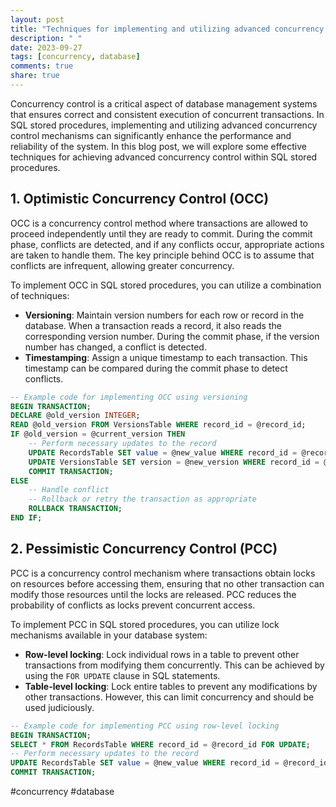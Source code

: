 ```yaml
---
layout: post
title: "Techniques for implementing and utilizing advanced concurrency control mechanisms within SQL stored procedures"
description: " "
date: 2023-09-27
tags: [concurrency, database]
comments: true
share: true
---
```


Concurrency control is a critical aspect of database management systems that ensures correct and consistent execution of concurrent transactions. In SQL stored procedures, implementing and utilizing advanced concurrency control mechanisms can significantly enhance the performance and reliability of the system. In this blog post, we will explore some effective techniques for achieving advanced concurrency control within SQL stored procedures.

## 1. Optimistic Concurrency Control (OCC)

OCC is a concurrency control method where transactions are allowed to proceed independently until they are ready to commit. During the commit phase, conflicts are detected, and if any conflicts occur, appropriate actions are taken to handle them. The key principle behind OCC is to assume that conflicts are infrequent, allowing greater concurrency.

To implement OCC in SQL stored procedures, you can utilize a combination of techniques:

- **Versioning**: Maintain version numbers for each row or record in the database. When a transaction reads a record, it also reads the corresponding version number. During the commit phase, if the version number has changed, a conflict is detected.
- **Timestamping**: Assign a unique timestamp to each transaction. This timestamp can be compared during the commit phase to detect conflicts.

```sql
-- Example code for implementing OCC using versioning
BEGIN TRANSACTION;
DECLARE @old_version INTEGER;
READ @old_version FROM VersionsTable WHERE record_id = @record_id;
IF @old_version = @current_version THEN
    -- Perform necessary updates to the record
    UPDATE RecordsTable SET value = @new_value WHERE record_id = @record_id;
    UPDATE VersionsTable SET version = @new_version WHERE record_id = @record_id;
    COMMIT TRANSACTION;
ELSE
    -- Handle conflict
    -- Rollback or retry the transaction as appropriate
    ROLLBACK TRANSACTION;
END IF;
```

## 2. Pessimistic Concurrency Control (PCC)

PCC is a concurrency control mechanism where transactions obtain locks on resources before accessing them, ensuring that no other transaction can modify those resources until the locks are released. PCC reduces the probability of conflicts as locks prevent concurrent access.

To implement PCC in SQL stored procedures, you can utilize lock mechanisms available in your database system:

- **Row-level locking**: Lock individual rows in a table to prevent other transactions from modifying them concurrently. This can be achieved by using the `FOR UPDATE` clause in SQL statements.
- **Table-level locking**: Lock entire tables to prevent any modifications by other transactions. However, this can limit concurrency and should be used judiciously.

```sql
-- Example code for implementing PCC using row-level locking
BEGIN TRANSACTION;
SELECT * FROM RecordsTable WHERE record_id = @record_id FOR UPDATE;
-- Perform necessary updates to the record
UPDATE RecordsTable SET value = @new_value WHERE record_id = @record_id;
COMMIT TRANSACTION;
```

#concurrency #database